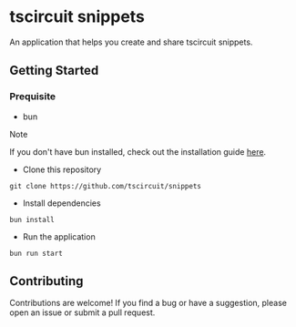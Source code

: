 # tscircuit snippets

An application that helps you create and share tscircuit snippets.

## Getting Started

### Prequisite

- bun

> [!NOTE]
> If you don't have bun installed, check out the installation guide [here](https://bun.sh/docs/installation).

- Clone this repository

```
git clone https://github.com/tscircuit/snippets
```

- Install dependencies

```
bun install
```

- Run the application

```
bun run start
```

## Contributing

Contributions are welcome! If you find a bug or have a suggestion, please open an issue or submit a pull request.

